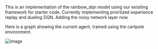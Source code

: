 This is an implementation of the rainbow_dqn model using our exisiting framework for starter code. Currently implementing priortized experience replay and dueling DQN. Adding the noisy network layer now. 

Here is a graph showing the current agent, trained using the cartpole environment. 

![image](https://github.com/user-attachments/assets/f3d27a14-d569-4f39-ae0a-e95a251201f7)
